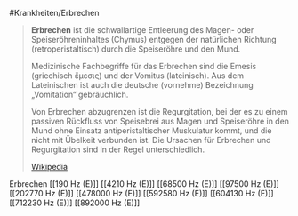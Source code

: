 #Krankheiten/Erbrechen
> **Erbrechen** ist die schwallartige Entleerung des Magen- oder Speiseröhreninhaltes (Chymus) entgegen der natürlichen Richtung (retroperistaltisch) durch die Speiseröhre und den Mund.
>
> Medizinische Fachbegriffe für das Erbrechen sind die Emesis (griechisch ἔμεσις) und der Vomitus (lateinisch). Aus dem Lateinischen ist auch die deutsche (vornehme) Bezeichnung „Vomitation“ gebräuchlich. 
>
> Von Erbrechen abzugrenzen ist die Regurgitation, bei der es zu einem passiven Rückfluss von Speisebrei aus Magen und Speiseröhre in den Mund ohne Einsatz antiperistaltischer Muskulatur kommt, und die nicht mit Übelkeit verbunden ist. Die Ursachen für Erbrechen und Regurgitation sind in der Regel unterschiedlich.
>
> [Wikipedia](https://de.wikipedia.org/wiki/Erbrechen)

Erbrechen
[[190 Hz (E)]]
[[4210 Hz (E)]]
[[68500 Hz (E)]]
[[97500 Hz (E)]]
[[202770 Hz (E)]]
[[478000 Hz (E)]]
[[592580 Hz (E)]]
[[604130 Hz (E)]]
[[712230 Hz (E)]]
[[892000 Hz (E)]]